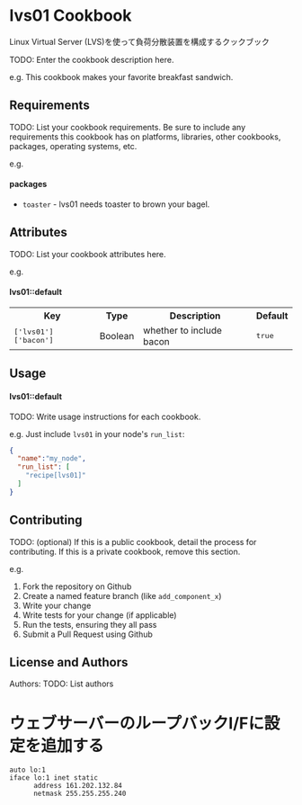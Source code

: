 lvs01 Cookbook
==============
Linux Virtual Server (LVS)を使って負荷分散装置を構成するクックブック

TODO: Enter the cookbook description here.

e.g.
This cookbook makes your favorite breakfast sandwich.

Requirements
------------
TODO: List your cookbook requirements. Be sure to include any requirements this cookbook has on platforms, libraries, other cookbooks, packages, operating systems, etc.

e.g.
#### packages
- `toaster` - lvs01 needs toaster to brown your bagel.

Attributes
----------
TODO: List your cookbook attributes here.

e.g.
#### lvs01::default
<table>
  <tr>
    <th>Key</th>
    <th>Type</th>
    <th>Description</th>
    <th>Default</th>
  </tr>
  <tr>
    <td><tt>['lvs01']['bacon']</tt></td>
    <td>Boolean</td>
    <td>whether to include bacon</td>
    <td><tt>true</tt></td>
  </tr>
</table>

Usage
-----
#### lvs01::default
TODO: Write usage instructions for each cookbook.

e.g.
Just include `lvs01` in your node's `run_list`:

```json
{
  "name":"my_node",
  "run_list": [
    "recipe[lvs01]"
  ]
}
```

Contributing
------------
TODO: (optional) If this is a public cookbook, detail the process for contributing. If this is a private cookbook, remove this section.

e.g.
1. Fork the repository on Github
2. Create a named feature branch (like `add_component_x`)
3. Write your change
4. Write tests for your change (if applicable)
5. Run the tests, ensuring they all pass
6. Submit a Pull Request using Github

License and Authors
-------------------
Authors: TODO: List authors



# ウェブサーバーのループバックI/Fに設定を追加する

```
auto lo:1
iface lo:1 inet static
      address 161.202.132.84
      netmask 255.255.255.240
```
